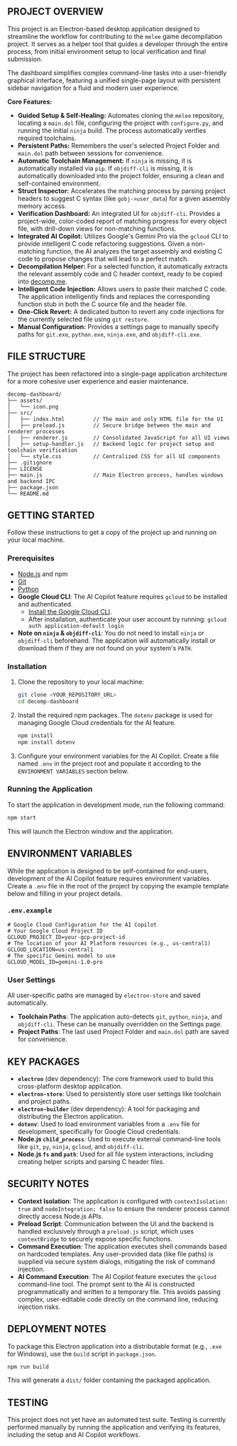 ## PROJECT OVERVIEW

This project is an Electron-based desktop application designed to streamline the workflow for contributing to the `melee` game decompilation project. It serves as a helper tool that guides a developer through the entire process, from initial environment setup to local verification and final submission.

The dashboard simplifies complex command-line tasks into a user-friendly graphical interface, featuring a unified single-page layout with persistent sidebar navigation for a fluid and modern user experience.

**Core Features:**

*   **Guided Setup & Self-Healing:** Automates cloning the `melee` repository, locating a `main.dol` file, configuring the project with `configure.py`, and running the initial `ninja` build. The process automatically verifies required toolchains.
*   **Persistent Paths:** Remembers the user's selected Project Folder and `main.dol` path between sessions for convenience.
*   **Automatic Toolchain Management:** If `ninja` is missing, it is automatically installed via `pip`. If `objdiff-cli` is missing, it is automatically downloaded into the project folder, ensuring a clean and self-contained environment.
*   **Struct Inspector:** Accelerates the matching process by parsing project headers to suggest C syntax (like `gobj->user_data`) for a given assembly memory access.
*   **Verification Dashboard:** An integrated UI for `objdiff-cli`. Provides a project-wide, color-coded report of matching progress for every object file, with drill-down views for non-matching functions.
*   **Integrated AI Copilot:** Utilizes Google's Gemini Pro via the `gcloud` CLI to provide intelligent C code refactoring suggestions. Given a non-matching function, the AI analyzes the target assembly and existing C code to propose changes that will lead to a perfect match.
*   **Decompilation Helper:** For a selected function, it automatically extracts the relevant assembly code and C header context, ready to be copied into [decomp.me](https://decomp.me).
*   **Intelligent Code Injection:** Allows users to paste their matched C code. The application intelligently finds and replaces the corresponding function stub in both the C source file and the header file.
*   **One-Click Revert:** A dedicated button to revert any code injections for the currently selected file using `git restore`.
*   **Manual Configuration:** Provides a settings page to manually specify paths for `git.exe`, `python.exe`, `ninja.exe`, and `objdiff-cli.exe`.

## FILE STRUCTURE

The project has been refactored into a single-page application architecture for a more cohesive user experience and easier maintenance.

```
decomp-dashboard/
├── assets/
│   └── icon.png
├── src/
│   ├── index.html         // The main and only HTML file for the UI
│   ├── preload.js         // Secure bridge between the main and renderer processes
│   ├── renderer.js        // Consolidated JavaScript for all UI views
│   ├── setup-handler.js   // Backend logic for project setup and toolchain verification
│   └── style.css          // Centralized CSS for all UI components
├── .gitignore
├── LICENSE
├── main.js                // Main Electron process, handles windows and backend IPC
├── package.json
└── README.md
```

## GETTING STARTED

Follow these instructions to get a copy of the project up and running on your local machine.

### Prerequisites

*   [Node.js](https://nodejs.org/) and npm
*   [Git](https://git-scm.com/)
*   [Python](https://www.python.org/)
*   **Google Cloud CLI**: The AI Copilot feature requires `gcloud` to be installed and authenticated.
    *   [Install the Google Cloud CLI](https://cloud.google.com/sdk/docs/install).
    *   After installation, authenticate your user account by running: `gcloud auth application-default login`
*   **Note on `ninja` & `objdiff-cli`**: You do not need to install `ninja` or `objdiff-cli` beforehand. The application will automatically install or download them if they are not found on your system's `PATH`.

### Installation

1.  Clone the repository to your local machine:
    ```sh
    git clone <YOUR_REPOSITORY_URL>
    cd decomp-dashboard
    ```

2.  Install the required npm packages. The `dotenv` package is used for managing Google Cloud credentials for the AI feature.
    ```sh
    npm install
    npm install dotenv
    ```

3.  Configure your environment variables for the AI Copilot. Create a file named `.env` in the project root and populate it according to the `ENVIRONMENT VARIABLES` section below.

### Running the Application

To start the application in development mode, run the following command:

```sh
npm start
```

This will launch the Electron window and the application.

## ENVIRONMENT VARIABLES

While the application is designed to be self-contained for end-users, development of the AI Copilot feature requires environment variables. Create a `.env` file in the root of the project by copying the example template below and filling in your project details.

### `.env.example`
```
# Google Cloud Configuration for the AI Copilot
# Your Google Cloud Project ID
GCLOUD_PROJECT_ID=your-gcp-project-id
# The location of your AI Platform resources (e.g., us-central1)
GCLOUD_LOCATION=us-central1
# The specific Gemini model to use
GCLOUD_MODEL_ID=gemini-1.0-pro
```

### User Settings
All user-specific paths are managed by `electron-store` and saved automatically.

*   **Toolchain Paths**: The application auto-detects `git`, `python`, `ninja`, and `objdiff-cli`. These can be manually overridden on the Settings page.
*   **Project Paths**: The last used Project Folder and `main.dol` path are saved for convenience.

## KEY PACKAGES

*   **`electron`** (dev dependency): The core framework used to build this cross-platform desktop application.
*   **`electron-store`**: Used to persistently store user settings like toolchain and project paths.
*   **`electron-builder`** (dev dependency): A tool for packaging and distributing the Electron application.
*   **`dotenv`**: Used to load environment variables from a `.env` file for development, specifically for Google Cloud credentials.
*   **Node.js `child_process`**: Used to execute external command-line tools like `git`, `py`, `ninja`, `gcloud`, and `objdiff-cli`.
*   **Node.js `fs` and `path`**: Used for all file system interactions, including creating helper scripts and parsing C header files.

## SECURITY NOTES

*   **Context Isolation**: The application is configured with `contextIsolation: true` and `nodeIntegration: false` to ensure the renderer process cannot directly access Node.js APIs.
*   **Preload Script**: Communication between the UI and the backend is handled exclusively through a `preload.js` script, which uses `contextBridge` to securely expose specific functions.
*   **Command Execution**: The application executes shell commands based on hardcoded templates. Any user-provided data (like file paths) is supplied via secure system dialogs, mitigating the risk of command injection.
*   **AI Command Execution**: The AI Copilot feature executes the `gcloud` command-line tool. The prompt sent to the AI is constructed programmatically and written to a temporary file. This avoids passing complex, user-editable code directly on the command line, reducing injection risks.

## DEPLOYMENT NOTES

To package this Electron application into a distributable format (e.g., `.exe` for Windows), use the `build` script in `package.json`.

```sh
npm run build
```

This will generate a `dist/` folder containing the packaged application.

## TESTING

This project does not yet have an automated test suite. Testing is currently performed manually by running the application and verifying its features, including the setup and AI Copilot workflows.
